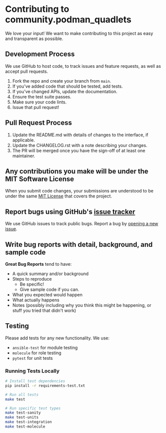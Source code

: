 # Contributing to community.podman_quadlets

We love your input! We want to make contributing to this project as easy and transparent as possible.

## Development Process

We use GitHub to host code, to track issues and feature requests, as well as accept pull requests.

1. Fork the repo and create your branch from `main`.
2. If you've added code that should be tested, add tests.
3. If you've changed APIs, update the documentation.
4. Ensure the test suite passes.
5. Make sure your code lints.
6. Issue that pull request!

## Pull Request Process

1. Update the README.md with details of changes to the interface, if applicable.
2. Update the CHANGELOG.rst with a note describing your changes.
3. The PR will be merged once you have the sign-off of at least one maintainer.

## Any contributions you make will be under the MIT Software License

When you submit code changes, your submissions are understood to be under the same [MIT License](LICENSE) that covers the project.

## Report bugs using GitHub's [issue tracker](https://github.com/globalbots/ansible-podman-quadlets/issues)

We use GitHub issues to track public bugs. Report a bug by [opening a new issue](https://github.com/globalbots/ansible-podman-quadlets/issues/new).

## Write bug reports with detail, background, and sample code

**Great Bug Reports** tend to have:

- A quick summary and/or background
- Steps to reproduce
  - Be specific!
  - Give sample code if you can.
- What you expected would happen
- What actually happens
- Notes (possibly including why you think this might be happening, or stuff you tried that didn't work)

## Testing

Please add tests for any new functionality. We use:

- `ansible-test` for module testing
- `molecule` for role testing
- `pytest` for unit tests

### Running Tests Locally

```bash
# Install test dependencies
pip install -r requirements-test.txt

# Run all tests
make test

# Run specific test types
make test-sanity
make test-units
make test-integration
make test-molecule
